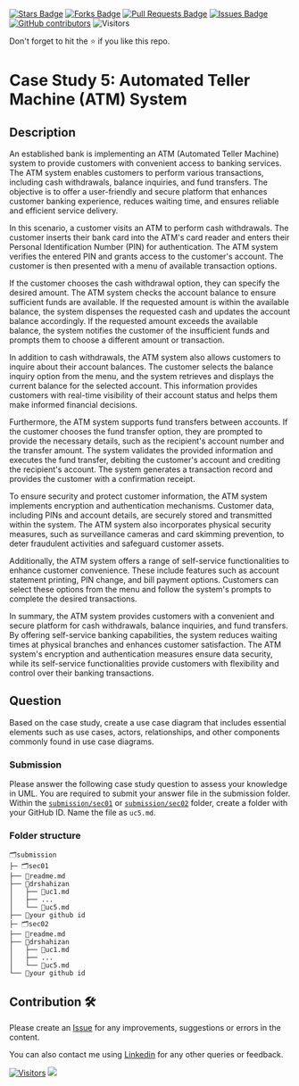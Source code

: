 <a href="https://github.com/drshahizan/software-engineering/stargazers"><img src="https://img.shields.io/github/stars/drshahizan/software-engineering" alt="Stars Badge"/></a>
<a href="https://github.com/drshahizan/software-engineering/network/members"><img src="https://img.shields.io/github/forks/drshahizan/software-engineering" alt="Forks Badge"/></a>
<a href="https://github.com/drshahizan/software-engineering/pulls"><img src="https://img.shields.io/github/issues-pr/drshahizan/software-engineering" alt="Pull Requests Badge"/></a>
<a href="https://github.com/drshahizan/software-engineering"><img src="https://img.shields.io/github/issues/drshahizan/software-engineering" alt="Issues Badge"/></a>
<a href="https://github.com/drshahizan/software-engineering/graphs/contributors"><img alt="GitHub contributors" src="https://img.shields.io/github/contributors/drshahizan/software-engineering?color=2b9348"></a>
![Visitors](https://api.visitorbadge.io/api/visitors?path=https%3A%2F%2Fgithub.com%2Fdrshahizan%2Fsoftware-engineering&labelColor=%23d9e3f0&countColor=%23697689&style=flat)

Don't forget to hit the :star: if you like this repo.

# Case Study 5: Automated Teller Machine (ATM) System

## Description
An established bank is implementing an ATM (Automated Teller Machine) system to provide customers with convenient access to banking services. The ATM system enables customers to perform various transactions, including cash withdrawals, balance inquiries, and fund transfers. The objective is to offer a user-friendly and secure platform that enhances customer banking experience, reduces waiting time, and ensures reliable and efficient service delivery.

In this scenario, a customer visits an ATM to perform cash withdrawals. The customer inserts their bank card into the ATM's card reader and enters their Personal Identification Number (PIN) for authentication. The ATM system verifies the entered PIN and grants access to the customer's account. The customer is then presented with a menu of available transaction options.

If the customer chooses the cash withdrawal option, they can specify the desired amount. The ATM system checks the account balance to ensure sufficient funds are available. If the requested amount is within the available balance, the system dispenses the requested cash and updates the account balance accordingly. If the requested amount exceeds the available balance, the system notifies the customer of the insufficient funds and prompts them to choose a different amount or transaction.

In addition to cash withdrawals, the ATM system also allows customers to inquire about their account balances. The customer selects the balance inquiry option from the menu, and the system retrieves and displays the current balance for the selected account. This information provides customers with real-time visibility of their account status and helps them make informed financial decisions.

Furthermore, the ATM system supports fund transfers between accounts. If the customer chooses the fund transfer option, they are prompted to provide the necessary details, such as the recipient's account number and the transfer amount. The system validates the provided information and executes the fund transfer, debiting the customer's account and crediting the recipient's account. The system generates a transaction record and provides the customer with a confirmation receipt.

To ensure security and protect customer information, the ATM system implements encryption and authentication mechanisms. Customer data, including PINs and account details, are securely stored and transmitted within the system. The ATM system also incorporates physical security measures, such as surveillance cameras and card skimming prevention, to deter fraudulent activities and safeguard customer assets.

Additionally, the ATM system offers a range of self-service functionalities to enhance customer convenience. These include features such as account statement printing, PIN change, and bill payment options. Customers can select these options from the menu and follow the system's prompts to complete the desired transactions.

In summary, the ATM system provides customers with a convenient and secure platform for cash withdrawals, balance inquiries, and fund transfers. By offering self-service banking capabilities, the system reduces waiting times at physical branches and enhances customer satisfaction. The ATM system's encryption and authentication measures ensure data security, while its self-service functionalities provide customers with flexibility and control over their banking transactions.

## Question
Based on the case study, create a use case diagram that includes essential elements such as use cases, actors, relationships, and other components commonly found in use case diagrams.

### Submission
Please answer the following case study question to assess your knowledge in UML. You are required to submit your answer file in the submission folder. Within the [`submission/sec01`](../submission/sec01) or [`submission/sec02`](../submission/sec02) folder, create a folder with your GitHub ID. Name the file as `uc5.md`.

### Folder structure

```
🗂️submission
├─ 🗂️sec01
├── 📄readme.md
├── 📁drshahizan
│   ├── 📄uc1.md
│   ├── ...
│   └── 📄uc5.md
├── 📁your github id
├─ 🗂️sec02
├── 📄readme.md
├── 📁drshahizan
│   ├── 📄uc1.md
│   ├── ...
│   └── 📄uc5.md
└── 📁your github id
```

## Contribution 🛠️
Please create an [Issue](https://github.com/drshahizan/software-engineering/issues) for any improvements, suggestions or errors in the content.

You can also contact me using [Linkedin](https://www.linkedin.com/in/drshahizan/) for any other queries or feedback.

[![Visitors](https://api.visitorbadge.io/api/visitors?path=https%3A%2F%2Fgithub.com%2Fdrshahizan&labelColor=%23697689&countColor=%23555555&style=plastic)](https://visitorbadge.io/status?path=https%3A%2F%2Fgithub.com%2Fdrshahizan)
![](https://hit.yhype.me/github/profile?user_id=81284918)






